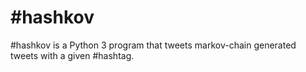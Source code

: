 # \#hashkov
\#hashkov is a Python 3 program that tweets markov-chain generated tweets with a given #hashtag.
